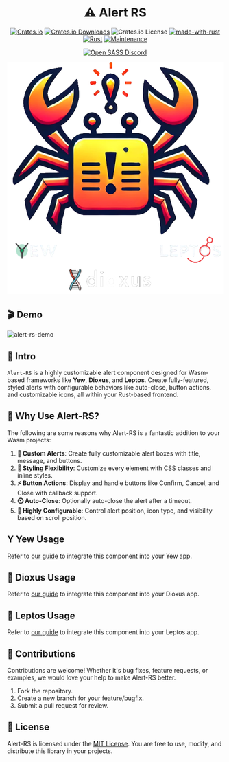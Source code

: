 <div align="center">

# ⚠️ Alert RS

[![Crates.io](https://img.shields.io/crates/v/alert-rs)](https://crates.io/crates/alert-rs)
[![Crates.io Downloads](https://img.shields.io/crates/d/alert-rs)](https://crates.io/crates/alert-rs)
![Crates.io License](https://img.shields.io/crates/l/alert-rs)
[![made-with-rust](https://img.shields.io/badge/Made%20with-Rust-1f425f.svg?logo=rust&logoColor=white)](https://www.rust-lang.org/)
[![Rust](https://img.shields.io/badge/Rust-1.79%2B-blue.svg)](https://www.rust-lang.org)
[![Maintenance](https://img.shields.io/badge/Maintained%3F-yes-green.svg)](https://github.com/wiseaidev)

[![Open SASS Discord](https://dcbadge.limes.pink/api/server/b5JbvHW5nv)](https://discord.gg/b5JbvHW5nv)

![logo](./assets/logo.png)

</div>

## 🎬 Demo

![alert-rs-demo](./assets/demo.gif)

## 📜 Intro

`Alert-RS` is a highly customizable alert component designed for Wasm-based frameworks like **Yew**, **Dioxus**, and **Leptos**. Create fully-featured, styled alerts with configurable behaviors like auto-close, button actions, and customizable icons, all within your Rust-based frontend.

## 🤔 Why Use Alert-RS?

The following are some reasons why Alert-RS is a fantastic addition to your Wasm projects:

1. **🚨 Custom Alerts**: Create fully customizable alert boxes with title, message, and buttons.
1. **🎨 Styling Flexibility**: Customize every element with CSS classes and inline styles.
1. **⚡ Button Actions**: Display and handle buttons like Confirm, Cancel, and Close with callback support.
1. **⏲️ Auto-Close**: Optionally auto-close the alert after a timeout.
1. **🔧 Highly Configurable**: Control alert position, icon type, and visibility based on scroll position.

## Y Yew Usage

Refer to [our guide](YEW.md) to integrate this component into your Yew app.

## 🧬 Dioxus Usage

Refer to [our guide](DIOXUS.md) to integrate this component into your Dioxus app.

## 🌱 Leptos Usage

Refer to [our guide](LEPTOS.md) to integrate this component into your Leptos app.

## 🤝 Contributions

Contributions are welcome! Whether it's bug fixes, feature requests, or examples, we would love your help to make Alert-RS better.

1. Fork the repository.
1. Create a new branch for your feature/bugfix.
1. Submit a pull request for review.

## 📜 License

Alert-RS is licensed under the [MIT License](LICENSE). You are free to use, modify, and distribute this library in your projects.
